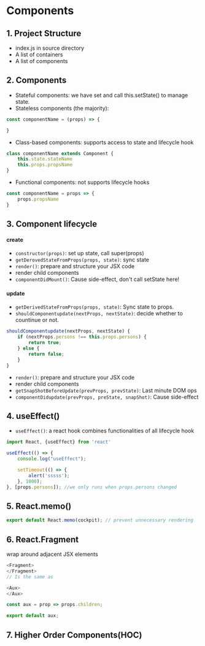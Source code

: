# Components
## 1. Project Structure
- index.js in source directory
- A list of containers
- A list of components

## 2. Components
- Stateful components: we have set and call this.setState() to manage state.
- Stateless components (the majority): 
```javascript
const componentName = (props) => {

}
```
- Class-based components: supports access to state and lifecycle hook 
```javascript
class componentName extends Component {
    this.state.stateName
    this.props.propsName
}
```
- Functional components: not supports lifecycle hooks
```javascript
const componentName = props => {
    props.propsName
}
```
## 3. Component lifecycle
#### create
- `constructor(props)`: set up state, call super(props)
- `getDerovedStateFromProps(props, state)`: sync state
- `render()`: prepare and structure your JSX code
- render child components
- `componentDidMount()`: Cause side-effect, don't call setState here!
#### update
- `getDerivedStateFromProps(props, state)`: Sync state to props.
- `shouldComponentupdate(nextProps, nextState)`: decide whether to countinue or not.
```javascript
shouldComponentupdate(nextProps, nextState) {
    if (nextProps.persons !== this.props.persons) {
        return true;
    } else {
        return false;
    }
}
```
- `render()`: prepare and structure your JSX code
- render child components
- `getSnapShotBeforeUpdate(prevProps, prevState)`: Last minute DOM ops
- `componentDidupdate(prevProps, preState, snapShot)`: Cause side-effect

## 4. useEffect()
- `useEffect()`: a react hook combines functionalities of all lifecycle hook
```javascript
import React, {useEffect} from 'react'

useEffect(() => {
    console.log("useEffect"); 

    setTimeout(() => {
        alert('sssss');
    }, 1000);
}, [props.persons]); //we only runs when props.persons changed
```

## 5. React.memo()
```javascript
export default React.memo(cockpit); // prevent unnecessary rendering
```

## 6. React.Fragment
wrap around adjacent JSX elements
```javascript
<Fragment>
</Fragment>
// Is the same as

<Aux>
</Aux>

const aux = prop => props.children;

export default aux;
```

## 7. Higher Order Components(HOC)

